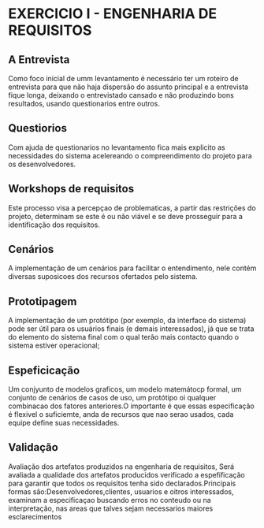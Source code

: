
# EXERCICIO I - ENGENHARIA DE REQUISITOS

## A Entrevista
 Como foco inicial de umm levantamento é necessário ter um roteiro de entrevista para que não haja dispersão do assunto principal e a entrevista fique longa, deixando o entrevistado cansado e não produzindo bons resultados, usando questionarios entre outros.

## Questiorios
 Com ajuda de questionarios no levantamento fica mais explicito as necessidades do sistema acelereando o compreendimento do projeto para os desenvolvedores.

## Workshops de requisitos
 Este processo visa a percepçao de problematicas, a partir das restrições do projeto, determinam se este é ou não viável e se deve prosseguir para a identificação dos requisitos.

## Cenários
 A implementação de um cenários para facilitar o entendimento, nele contém diversas suposicoes dos recursos ofertados pelo sistema.
 
## Prototipagem
 A implementação de um protótipo (por exemplo, da interface do sistema) pode ser útil para os usuários finais (e demais interessados), já que se trata do elemento do sistema final com o qual terão mais contacto quando o sistema estiver operacional;

## Espeficicação

Um conjyunto de modelos graficos, um modelo matemátocp formal, um conjunto de cenários de casos de uso, um protótipo oi qualquer combinacao dos fatores anteriores.O importante é que essas especificação é flexivel o suficiemte, anda de recursos que nao serao usados, cada equipe define suas necessidades.

## Validação
Avaliação  dos artefatos produzidos na engenharia de requisitos, Será avaliada a qualidade dos artefatos producidos verificado a espefificação para garantir que todos os requisitos tenha sido declarados.Principais formas são:Desenvolvedores,clientes, usuarios e oitros interessados, examinam a especificaçao buscando erros no conteudo ou na interpretação, nas areas que talves sejam necessarios maiores esclarecimentos
